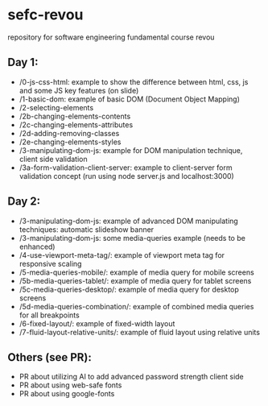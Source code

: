 # sefc-revou
repository for software engineering fundamental course revou

## Day 1: 
* /0-js-css-html: example to show the difference between html, css, js and some JS key features (on slide)
* /1-basic-dom: example of basic DOM (Document Object Mapping)
* /2-selecting-elements
* /2b-changing-elements-contents
* /2c-changing-elements-attributes
* /2d-adding-removing-classes
* /2e-changing-elements-styles
* /3-manipulating-dom-js: example for DOM manipulation technique, client side validation
* /3a-form-validation-client-server: example to client-server form validation concept (run using node server.js and localhost:3000)


## Day 2: 
* /3-manipulating-dom-js: example of advanced DOM manipulating techniques: automatic slideshow banner
* /3-manipulating-dom-js: some media-queries example (needs to be enhanced)
* /4-use-viewport-meta-tag/:	example of viewport meta tag for responsive scaling
* /5-media-queries-mobile/:	example of media query for mobile screens
* /5b-media-queries-tablet/: example of media query for tablet screens
* /5c-media-queries-desktop/: example of media query for desktop screens
* /5d-media-queries-combination/: example of combined media queries for all breakpoints
* /6-fixed-layout/: example of fixed-width layout
* /7-fluid-layout-relative-units/: example of fluid layout using relative units

## Others (see PR): 
* PR about utilizing AI to add advanced password strength client side
* PR about using web-safe fonts
* PR about using google-fonts 
